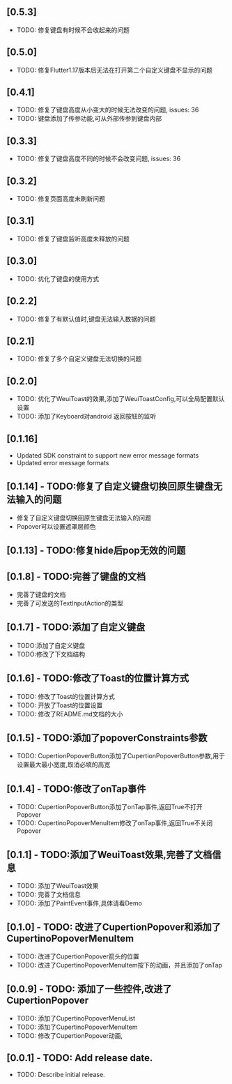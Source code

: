 ## [0.5.3]
* TODO: 修复键盘有时候不会收起来的问题

## [0.5.0]
* TODO: 修复Flutter1.17版本后无法在打开第二个自定义键盘不显示的问题

## [0.4.1]
* TODO: 修复了键盘高度从小变大的时候无法改变的问题, issues: 36
* TODO: 键盘添加了传参功能,可从外部传参到键盘内部

## [0.3.3]
* TODO: 修复了键盘高度不同的时候不会改变问题, issues: 36

## [0.3.2]
* TODO: 修复页面高度未刷新问题


## [0.3.1]
* TODO: 修复了键盘监听高度未释放的问题

## [0.3.0]
* TODO: 优化了键盘的使用方式

## [0.2.2]
* TODO: 修复了有默认值时,键盘无法输入数据的问题

## [0.2.1]
* TODO: 修复了多个自定义键盘无法切换的问题

## [0.2.0]
* TODO: 优化了WeuiToast的效果,添加了WeuiToastConfig,可以全局配置默认设置
* TODO: 添加了Keyboard对android 返回按钮的监听

## [0.1.16]
* Updated SDK constraint to support new error message formats
* Updated error message formats

## [0.1.14] - TODO:修复了自定义键盘切换回原生键盘无法输入的问题
* 修复了自定义键盘切换回原生键盘无法输入的问题
* Popover可以设置遮罩层颜色

## [0.1.13] - TODO:修复hide后pop无效的问题

## [0.1.8] - TODO:完善了键盘的文档
* 完善了键盘的文档
* 完善了可发送的TextInputAction的类型

## [0.1.7] - TODO:添加了自定义键盘
* TODO:添加了自定义键盘
* TODO:修改了下文档结构

## [0.1.6] - TODO:修改了Toast的位置计算方式
* TODO: 修改了Toast的位置计算方式
* TODO: 开放了Toast的位置设置
* TODO: 修改了README.md文档的大小

## [0.1.5] - TODO:添加了popoverConstraints参数
* TODO: CupertionPopoverButton添加了CupertionPopoverButton参数,用于设置最大最小宽度,取消必填的高宽

## [0.1.4] - TODO:修改了onTap事件
* TODO: CupertionPopoverButton添加了onTap事件,返回True不打开Popover
* TODO: CupertinoPopoverMenuItem修改了onTap事件,返回True不关闭Popover

## [0.1.1] - TODO:添加了WeuiToast效果,完善了文档信息
* TODO: 添加了WeuiToast效果
* TODO: 完善了文档信息
* TODO: 添加了PaintEvent事件,具体请看Demo

## [0.1.0] - TODO: 改进了CupertionPopover和添加了CupertinoPopoverMenuItem

* TODO: 改进了CupertionPopover箭头的位置
* TODO: 改进了CupertinoPopoverMenuItem按下的动画，并且添加了onTap

## [0.0.9] - TODO: 添加了一些控件,改进了CupertionPopover

* TODO: 添加了CupertinoPopoverMenuList
* TODO: 添加了CupertinoPopoverMenuItem
* TODO: 修改了CupertionPopover动画,

## [0.0.1] - TODO: Add release date.

* TODO: Describe initial release.

